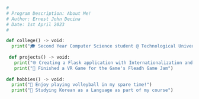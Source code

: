 



``` python
#
# Program Description: About Me!
# Author: Ernest John Decina
# Date: 1st April 2023
#

def college() -> void:
  print("🎓 Second Year Computer Science student @ Technological University Dublin || TUD")
 
 def projects() -> void:
   print("🌐 Creating a Flask application with Internationalization and Localization")
   print("🤖 Finished a VR Game for the Game's Fleadh Game Jam")
 
def hobbies() -> void:
  print("🏐 Enjoy playing volleyball in my spare time!")
  print("📖 Studying Korean as a Language as part of my course")


```


<!---
ErnestDecina/ErnestDecina is a ✨ special ✨ repository because its `README.md` (this file) appears on your GitHub profile.
You can click the Preview link to take a look at your changes.
--->
